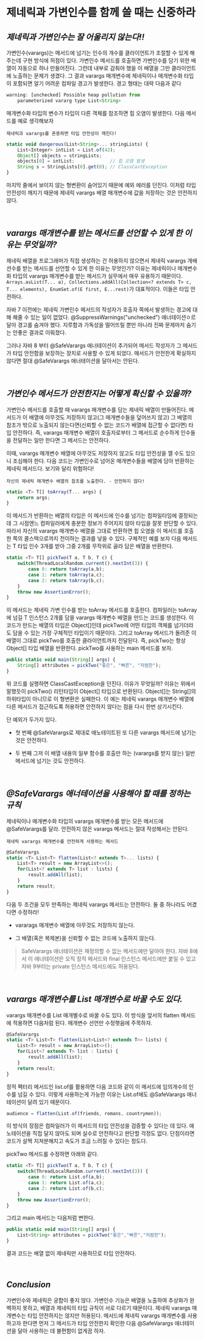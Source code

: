 # 제네릭과 가변인수를 함께 쓸 때는 신중하라

## _제네릭과 가변인수는 잘 어울리지 않는다!!_

가변인수(varargs)는 메서드에 넘기는 인수의 개수를 클라이언트가 조절할 수 있게 해주는데 구현 방식에 허점이 있다. 가변인수 메서드를 호출하면 가변인수를 담기 위한 배열이 자동으로 하나 만들어진다. 그런데 내부로 감춰야 했을 이 배열을 그만 클라이언트에 노출하는 문제가 생겼다. 그 결과 varargs 매개변수에 제네릭이나 매개변수화 타입이 포함되면 알기 어려운 컴파일 경고가 발생한다. 경고 형태는 대략 다음과 같다

```js
warning: [unchecked] Possible heap pollution from
    parameterized vararg type List<String>
```

매개변수화 타입의 변수가 타입이 다른 객체를 참조하면 힙 오염이 발생한다. 다음 메서드를 예로 생각해보자

`제네릭과 varargs를 혼용하면 타입 안전성이 깨진다!`

```js
static void dangerous(List<String>... stringLists) {
    List<Integer> intList = List.of(42);
    Object[] objects = stringLists;
    objects[0] = intList;             // 힙 오염 발생
    String s = StringLists[0].get(0); // ClassCastException
}
```

마지막 줄에서 보이지 않는 형변환이 숨어있기 때문에 예외 에러를 던진다. 이처럼 타입 안전성이 깨지기 때문에 제네릭 varargs 배열 매개변수에 값을 저장하는 것은 안전하지 않다.

<br>

## _varargs 매개변수를 받는 메서드를 선언할 수 있게 한 이유는 무엇일까?_

제네릭 배열을 프로그래머가 직접 생성하는 건 허용하지 않으면서 제네릭 varargs 개배션수를 받는 메서드를 선언할 수 있게 한 이유는 무엇인가? 이유는 제네릭이나 매개변수화 타입의 varargs 매개변수를 받는 메서드가 실무에서 매우 유용하기 때문이다. `Arrays.asList(T... a), Collections.addAll(Collection<? extends T> c, T... elements), EnumSet.of(E first, E...rest)`가 대표적이다. 이들은 타입 안전하다.

자바 7 이전에는 제네릭 가변인수 메서드의 작성자가 호출자 쪽에서 발생하는 경고에 대해 해줄 수 있는 일이 없었다. @SuppressWarnings("unchecked") 애너테이션ㅇ르 달아 경고를 숨겨야 했다. 지루함과 가독성을 떨어뜨릴 뿐만 아니라 진짜 문제마저 숨기는 안좋은 결과로 이뤄졌다.

그러나 자바 8 부터 @SafeVarargs 애너테이션이 추가되어 메서드 작성자가 그 메서드가 타입 안전함을 보장하는 장치로 사용할 수 있게 되었다. 매서드가 안전한게 확실하지 않다면 절대 @SafeVarargs 애너테이션을 달아서는 안된다.

<br>

## _가변인수 메서드가 안전한지는 어떻게 확신할 수 있을까?_

가변인수 메서드를 호출할 때 varargs 매개변수를 담는 제네릭 배열이 만들어진다. 메서드가 이 배열에 아무것도 저장하지 않고(그 매개변수들을 덮어쓰지 않고) 그 배열의 참조가 밖으로 노출되지 않는다면(신뢰할 수 없는 코드가 배열에 접근할 수 없다면) 타입 안전하다. 즉, varargs 매개변수 배열이 호출자로부터 그 메서드로 순수하게 인수들을 전달하는 일만 한다면 그 메서드는 안전하다.

이때, varargs 매개변수 배열에 아무것도 저장하지 않고도 타입 안전성을 깰 수도 있으니 조심해야 한다. 다음 코드는 가변인수로 넘어온 매개변수들을 배열에 담아 반환하는 제네릭 메서드다. 보기와 달리 위험하다!

`자신의 제네릭 매개변수 배열의 참조를 노출한다. - 안전하지 않다!`

```js
static <T> T[] toArray(T... args) {
    return args;
}
```

이 메서드가 반환하는 배열의 타입은 이 메서드에 인수를 넘기는 컴파일타임에 결정되는데 그 시점엔느 컴파일러에게 충분한 정보가 주어지지 않아 타입을 잘못 판단할 수 있다. 따라서 자신의 varargs 매개변수 배열을 그대로 반환하면 힙 오염을 이 메서드를 호출한 쪽의 콜스택으로까지 전이하는 결과를 낳을 수 있다. 구체적인 예를 보자 다음 메서드는 T 타입 인수 3개를 받아 그중 2개를 무작위로 골라 담은 배열을 반환한다.

```js
static <T> T[] pickTwo(T a, T b, T c) {
    switch(ThreadLocalRandom.current().nextInt(3)) {
        case 0: return toArray(a,b);
        case 1: return toArray(a,c);
        case 2: return toArray(b,c);
    }
    throw new AssertionError();
}
```

이 메서드는 제네릭 가변 인수를 받는 toArray 메서드를 호출한다. 컴파일러는 toArray에 넘길 T 인스턴스 2개를 담을 varargs 매개변수 배열을 만드는 코드를 생성한다. 이 코드가 만드는 배열의 타입은 Object[]인데 pickTwo에 어떤 타입의 객체를 넘기더라도 담을 수 있는 가장 구체적인 타입이기 때문이다. 그리고 toArray 메서드가 돌려준 이 배열이 그대로 pickTwo를 호출한 클라이언트까지 전달된다. 즉, pickTwo는 항상 Object[] 타입 배열을 반환한다. pickTwo를 사용하는 main 메서드를 보자.

```js
public static void main(String[] args) {
    String[] attributes = pickTwo("좋은", "빠른", "저렴한");
}
```

위 코드를 실행하면 ClassCastException을 던진다. 이유가 무엇일까? 이유는 위에서 말했듯이 pickTwo() 리턴타입이 Object[] 타입으로 반환된다. Object[]는 String[]의 하위타입이 아니므로 이 형변환은 실패한다. 이 예는 제네릭 varargs 매개변수 배열에 다른 메서드가 접근하도록 허용하면 안전하지 않다는 점을 다시 한번 상기시킨다.

단 예외가 두가지 있다.

- 첫 번째 @SafeVarargs로 제대로 애노테이트된 또 다른 varargs 메서드에 넘기는 것은 안전하다.

- 두 번째 그저 이 배열 내용의 일부 함수를 호출만 하는 (varargs를 받지 않는) 일반 메서드에 넘기는 것도 안전하다.

<br>

## _@SafeVarargs 애너테이션을 사용해야 할 때를 정하는 규칙_

제네릭이나 매개변수화 타입의 varargs 매개변수를 받는 모든 메서드에 @SafeVarargs를 달라. 안전하지 않은 varargs 메서드는 절대 작성해서는 안된다.

`제네릭 varargs 매개변수를 안전하게 사용하는 메서드`

```js
@SafeVarargs
static <T> List<T> flatten(List<? extends T>... lists) {
    List<T> result = new ArrayList<>();
    for(List<? extends T> list : lists) {
        result.addAll(list);
    }
    return result;
}
```

다음 두 조건을 모두 만족하는 제네릭 varargs 메서드는 안전하다. 둘 중 하나라도 어겼다면 수정하라!

- vararags 매개변수 배열에 아무것도 저장하지 않는다.

- 그 배열(혹은 복제본)을 신뢰할 수 없는 코드에 노출하지 않는다.

> SafeVarargs 애너테이션은 재정의할 수 없는 메서드에만 달아야 한다. 자바 8에서 이 애너테이션은 오직 정적 메서드와 final 인스턴스 메서드에만 붙일 수 있고 자바 9부터는 private 인스턴스 메서드에도 허용된다.

<br>

## _varargs 매개변수를 List 매개변수로 바꿀 수도 있다._

varargs 매개변수를 List 매개별수로 바꿀 수도 있다. 이 방식을 앞서의 flatten 메서드에 적용하면 다음처럼 된다. 매개변수 선언만 수정햇음에 주목하자.

```js
@SafeVarargs
static <T> List<T> flatten(List<List<? extends T>> lists) {
    List<T> result = new ArrayList<>();
    for(List<? extends T> list : lists) {
        result.addAll(list);
    }
    return result;
}
```

정적 팩터리 메서드인 list.of를 활용하면 다음 코드와 같이 이 메서드에 임의개수의 인수를 넘길 수 있다. 이렇게 사용하는게 가능한 이유는 List.of에도 @SafeVarargs 애너테이션이 달려 있기 때문이다.

```js
audience = flatten(List.of(friends, romans, countrymen));
```

이 방식의 장점은 컴파일러가 이 메서드의 타입 안전성을 검증할 수 있다는 데 있다. 애노테이션을 직접 달지 않아도 되며 실수로 안전하다고 판단할 걱정도 없다. 단점이라면 코드가 살짝 지져분해지고 속도가 조금 느려질 수 있다는 정도다.

pickTwo 메서드를 수정하면 아래와 같다.

```js
static <T> T[] pickTwo(T a, T b, T c) {
    switch(ThreadLocalRandom.current().nextInt(3)) {
        case 0: return List.of(a,b);
        case 1: return List.of(a,c);
        case 2: return List.of(b,c);
    }
    throw new AssertionError();
}
```

그리고 main 메서드는 다음처럼 변한다.

```js
public static void main(String[] args) {
    List<String> attributes = pickTwo("좋은","빠른","저렴한");
}
```

결과 코드는 배열 없이 제네릭만 사용하므로 타입 안전하다.

<br>

## _Conclusion_

가변인수와 제네릭은 궁합이 좋지 않다. 가변인수 기능은 배열을 노출하여 추상화가 완벽하지 못하고, 배열과 제네릭의 타입 규칙이 서로 다르기 때문이다. 제네릭 varargs 매개변수는 타입 안전하지는 않지만 허용된다. 메서드에 제네릭 varargs 매개변수를 사용하고자 한다면 먼저 그 메서드가 타입 안전한지 확인한 다음 @SafeVarargs 애너테이션을 달아 사용하는 데 불편함이 없게끔 하자.
